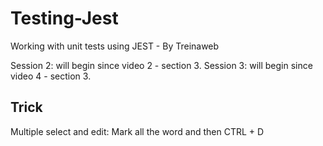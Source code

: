 # Testing-Jest
Working with unit tests using JEST - By Treinaweb

Session 2: will begin since video 2 - section 3.
Session 3: will begin since video 4 - section 3.

## Trick

Multiple select and edit: Mark all the word and then CTRL + D

